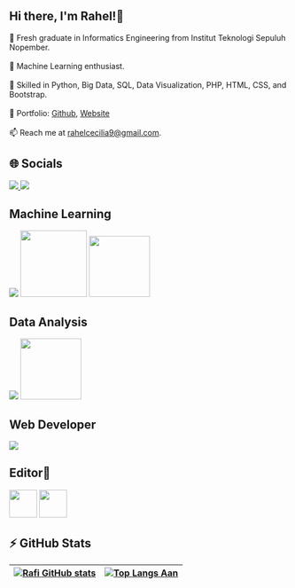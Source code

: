 ## Hi there, I'm Rahel!👋

🔭 Fresh graduate in Informatics Engineering from Institut Teknologi Sepuluh Nopember. <br><br>
🌱 Machine Learning enthusiast.<br><br>
🧠 Skilled in Python, Big Data, SQL, Data Visualization, PHP, HTML, CSS, and Bootstrap.<br><br>
📑 Portfolio: <a href="https://github.com/rahelcecilia/myportfolio">Github</a>,  <a href="https://rahelcecilia.purba.or.id">Website</a> <br><br>
📫 Reach me at rahelcecilia9@gmail.com.<br>
## 🌐 Socials
<a href = "https://www.instagram.com/rahelcecilia/"> 
<img src="https://camo.githubusercontent.com/3ad821fc2ec8e5389509e2262efe64bbab486ae3bfa9abf43bae910f1d3fc134/68747470733a2f2f696d672e736869656c64732e696f2f62616467652f496e7374616772616d2d2532334534343035462e7376673f6c6f676f3d496e7374616772616d266c6f676f436f6c6f723d7768697465"> </a>
<a href = "https://www.linkedin.com/in/rahel-cecilia-purba/">
<img src= "https://camo.githubusercontent.com/d94940866c98cb4fca5783c4e8ac95776d2f52df6bbf3d5ab9e30d76836f30ae/68747470733a2f2f696d672e736869656c64732e696f2f62616467652f4c696e6b6564496e2d2532333030373742352e7376673f6c6f676f3d6c696e6b6564696e266c6f676f436f6c6f723d7768697465"> </a>

## Machine Learning 
<img src="https://skillicons.dev/icons?i=python,sklearn" style="max-width: 100%;"> <img src = "https://github.com/user-attachments/assets/c3a8294b-8be3-4d11-bf92-5d12cda882fc" width="120">  <img src = "https://github.com/user-attachments/assets/3ef618d5-e850-4ced-ac12-13dd929e4121" width = "110"> 

## Data Analysis 
<img src="https://skillicons.dev/icons?i=mysql,postgres" style="max-width: 100%;"> <img src = "https://github.com/user-attachments/assets/75e11b6d-a553-45ac-8487-ec087bd0eaf4" width="110">


## Web Developer 
<img src="https://skillicons.dev/icons?i=html,css,bootstrap,php" style="max-width: 100%;">

## Editor🎥
<img src="https://github.com/user-attachments/assets/bb913c05-1b8a-4404-a626-54fec4d1f733" width="50"> <img src="https://github.com/user-attachments/assets/bdb7f159-4bc6-4c85-b63d-53e84d35c672" width="50">

## ⚡ GitHub Stats

| [![Rafi GitHub stats](https://github-readme-stats.vercel.app/api?username=rahelcecilia)](https://github.com/rahelcecilia/github-readme-stats) | [![Top Langs Aan](https://github-readme-stats.vercel.app/api/top-langs/?username=rahelcecilia&layout=compact&)](https://github.com/rahelcecilia/github-readme-stats) |
|---|---|




